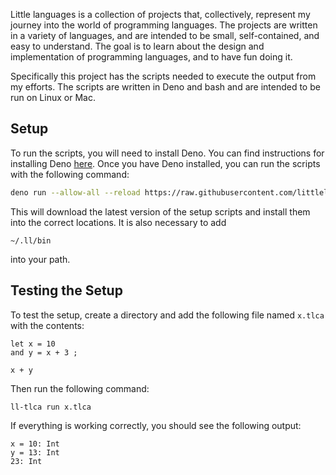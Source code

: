 Little languages is a collection of projects that, collectively, represent my
journey into the world of programming languages. The projects are written in a
variety of languages, and are intended to be small, self-contained, and easy to
understand. The goal is to learn about the design and implementation of
programming languages, and to have fun doing it.

Specifically this project has the scripts needed to execute the output from my
efforts. The scripts are written in Deno and bash and are intended to be run on
Linux or Mac.

## Setup

To run the scripts, you will need to install Deno. You can find instructions for
installing Deno [here](https://deno.land/#installation). Once you have Deno
installed, you can run the scripts with the following command:

```bash
deno run --allow-all --reload https://raw.githubusercontent.com/littlelanguages/ll/main/setup.ts
```

This will download the latest version of the setup scripts and install them into the correct locations.  It is also necessary to add

```
~/.ll/bin
```

into your path.

## Testing the Setup

To test the setup, create a directory and add the following file named `x.tlca` with the contents:

```
let x = 10
and y = x + 3 ;

x + y
```

Then run the following command:

```bash
ll-tlca run x.tlca 
```

If everything is working correctly, you should see the following output:

```
x = 10: Int
y = 13: Int
23: Int
```
